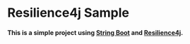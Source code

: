 # Resilience4j Sample

#### This is a simple project using [String Boot](https://spring.io/projects/spring-boot) and [Resilience4j](https://resilience4j.readme.io/).
